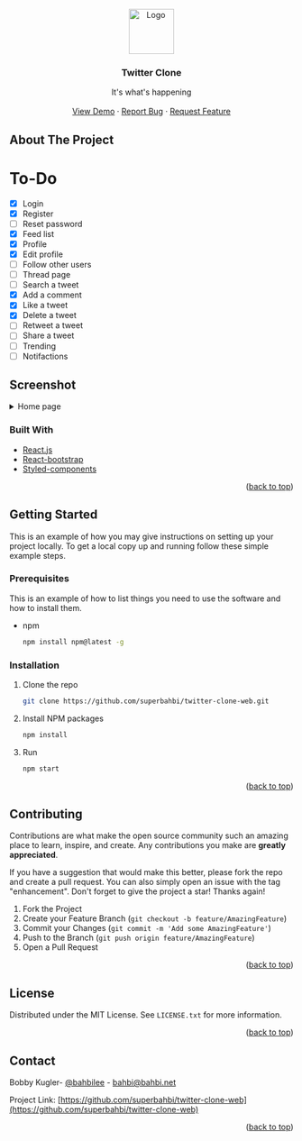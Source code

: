 <div id="top"></div>
<!--
*** Thanks for checking out the Best-README-Template. If you have a suggestion
*** that would make this better, please fork the repo and create a pull request
*** or simply open an issue with the tag "enhancement".
*** Don't forget to give the project a star!
*** Thanks again! Now go create something AMAZING! :D
-->



<!-- PROJECT SHIELDS -->
<!--
*** I'm using markdown "reference style" links for readability.
*** Reference links are enclosed in brackets [ ] instead of parentheses ( ).
*** See the bottom of this document for the declaration of the reference variables
*** for contributors-url, forks-url, etc. This is an optional, concise syntax you may use.
*** https://www.markdownguide.org/basic-syntax/#reference-style-links

[![Contributors][contributors-shield]][contributors-url]
[![Forks][forks-shield]][forks-url]
[![Stargazers][stars-shield]][stars-url]
[![Issues][issues-shield]][issues-url]
[![MIT License][license-shield]][license-url]
[![LinkedIn][linkedin-shield]][linkedin-url]
-->


<!-- PROJECT LOGO -->
<br />
<div align="center">
  <a href="https://github.com/superbahbi/twitter-clone-web">
    <img src="https://user-images.githubusercontent.com/1689092/179884503-fdd81c0c-24bf-4ea8-a18c-99cf72d3421e.svg" alt="Logo" width="80" height="80">
  </a>


<h3 align="center">Twitter Clone</h3>

  <p align="center">
    It's what's happening
    <br />
    <br />
    <a href="https://twitter.bahbi.net/">View Demo</a>
    ·
    <a href="https://github.com/superbahbi/twitter-clone-web/issues">Report Bug</a>
    ·
    <a href="https://github.com/superbahbi/twitter-clone-web/issues">Request Feature</a>
  </p>
</div>

<!-- ABOUT THE PROJECT -->
## About The Project
# To-Do
- [x] Login
- [x] Register
- [ ] Reset password
- [x] Feed list
- [x] Profile
- [x] Edit profile
- [ ] Follow other users
- [ ] Thread page
- [ ] Search a tweet
- [x] Add a comment
- [x] Like a tweet
- [x] Delete a tweet
- [ ] Retweet a tweet
- [ ] Share a tweet
- [ ] Trending
- [ ] Notifactions

## Screenshot

<details>
<summary>Home page</summary>
<img width="800" src="https://user-images.githubusercontent.com/1689092/179884812-2bb275db-08ba-46cc-b074-0737730d4148.png">
</div>
</details>

### Built With

* [React.js](https://reactjs.org/)
* [React-bootstrap](https://react-bootstrap.github.io/)
* [Styled-components](https://github.com/styled-components/styled-components)

<p align="right">(<a href="#top">back to top</a>)</p>



<!-- GETTING STARTED -->
## Getting Started

This is an example of how you may give instructions on setting up your project locally.
To get a local copy up and running follow these simple example steps.

### Prerequisites

This is an example of how to list things you need to use the software and how to install them.
* npm
  ```sh
  npm install npm@latest -g
  ```

### Installation


1. Clone the repo
   ```sh
   git clone https://github.com/superbahbi/twitter-clone-web.git
   ```
2. Install NPM packages
   ```sh
   npm install
   ```
3. Run 
   ```sh
   npm start
   ```

<p align="right">(<a href="#top">back to top</a>)</p>


<!-- CONTRIBUTING -->
## Contributing

Contributions are what make the open source community such an amazing place to learn, inspire, and create. Any contributions you make are **greatly appreciated**.

If you have a suggestion that would make this better, please fork the repo and create a pull request. You can also simply open an issue with the tag "enhancement".
Don't forget to give the project a star! Thanks again!

1. Fork the Project
2. Create your Feature Branch (`git checkout -b feature/AmazingFeature`)
3. Commit your Changes (`git commit -m 'Add some AmazingFeature'`)
4. Push to the Branch (`git push origin feature/AmazingFeature`)
5. Open a Pull Request

<p align="right">(<a href="#top">back to top</a>)</p>



<!-- LICENSE -->
## License

Distributed under the MIT License. See `LICENSE.txt` for more information.

<p align="right">(<a href="#top">back to top</a>)</p>



<!-- CONTACT -->
## Contact

Bobby Kugler- [@bahbilee](https://twitter.com/bahbilee) - bahbi@bahbi.net

Project Link: [https://github.com/superbahbi/twitter-clone-web](https://github.com/superbahbi/twitter-clone-web)

<p align="right">(<a href="#top">back to top</a>)</p>


<!-- MARKDOWN LINKS & IMAGES -->
<!-- https://www.markdownguide.org/basic-syntax/#reference-style-links -->
[contributors-shield]: https://img.shields.io/github/contributors/github_username/repo_name.svg?style=for-the-badge
[contributors-url]: https://github.com/github_username/repo_name/graphs/contributors
[forks-shield]: https://img.shields.io/github/forks/github_username/repo_name.svg?style=for-the-badge
[forks-url]: https://github.com/github_username/repo_name/network/members
[stars-shield]: https://img.shields.io/github/stars/github_username/repo_name.svg?style=for-the-badge
[stars-url]: https://github.com/github_username/repo_name/stargazers
[issues-shield]: https://img.shields.io/github/issues/github_username/repo_name.svg?style=for-the-badge
[issues-url]: https://github.com/github_username/repo_name/issues
[license-shield]: https://img.shields.io/github/license/github_username/repo_name.svg?style=for-the-badge
[license-url]: https://github.com/github_username/repo_name/blob/master/LICENSE.txt
[linkedin-shield]: https://img.shields.io/badge/-LinkedIn-black.svg?style=for-the-badge&logo=linkedin&colorB=555
[linkedin-url]: https://linkedin.com/in/linkedin_username
[product-screenshot]: images/screenshot.png
